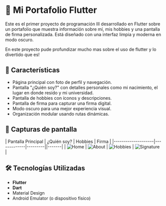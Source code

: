 # 📱 Mi Portafolio Flutter

Este es el primer proyecto de programación III desarrollado en Flutter sobre un portafolio que muestra información sobre mí, mis hobbies y una pantalla de firma personalizada. Está diseñado con una interfaz limpia y moderna en modo oscuro.

En este proyecto pude profundizar mucho mas sobre el uso de flutter y lo divertido que es!

## 🌟 Características

- Página principal con foto de perfil y navegación.
- Pantalla "¿Quién soy?" con detalles personales como mi nacimiento, el lugar en donde resido y mi universidad.
- Pantalla de hobbies con íconos y descripciones.
- Pantalla de firma para capturar una firma digital.
- Modo oscuro para una mejor experiencia visual.
- Organización modular usando rutas dinámicas.

## 📸 Capturas de pantalla

| Pantalla Principal | ¿Quién soy? | Hobbies | Firma |
|--------------------|-------------|---------||-------|
| ![Home](screenshots/home.png) | ![About](screenshots/about.png) | ![Hobbies](screenshots/hobbies.png) | ![Signature](screenshots/signature.png) |


## 🛠️ Tecnologías Utilizadas

- **Flutter** 
- **Dart**
- Material Design
- Android Emulator (o dispositivo físico)



